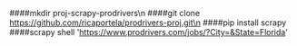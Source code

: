####mkdir proj-scrapy-prodrivers\n
####git clone https://github.com/ricaportela/prodrivers-proj.git\n
####pip install scrapy
####scrapy shell 'https://www.prodrivers.com/jobs/?City=&State=Florida'
